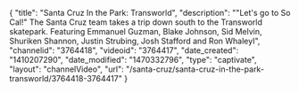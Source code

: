 {
    "title": "Santa Cruz In the Park: Transworld",
    "description": "\"Let's go to So Cal!\" The Santa Cruz team takes a trip down south to the Transworld skatepark. Featuring Emmanuel Guzman, Blake Johnson, Sid Melvin, Shuriken Shannon, Justin Strubing, Josh Stafford and Ron WhaleyI",
    "channelid": "3764418",
    "videoid": "3764417",
    "date_created": "1410207290",
    "date_modified": "1470332796",
    "type": "captivate",
    "layout": "channelVideo",
    "url": "\/santa-cruz\/santa-cruz-in-the-park-transworld\/3764418-3764417"
}